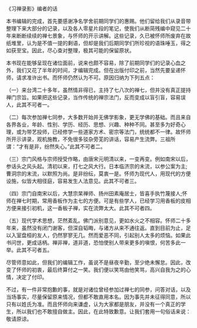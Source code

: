
《习禅录影》编者的话

本书编辑的完成，首先要感谢净名学舍前期同学们的惠赐。他们留给我们从录音带整理下来大部分的记录，以及各人零星片段的笔记，使我们从断简残编中窥见二十年来断断续续的禅七景象，与怀师的开示讲解。这些记录，久已被怀师所废弃在故纸堆里，认为是不值一提的剩语，但却是我们后期同学们所珍视的语珠唾玉，得之如获至宝。因此，尽心查对整理，极其可能的保留原状。

本书现在能够呈现在诸位面前，说来也颇不容易，除了前期同学们的记录心血之外，我们又花了半年的时间，才编辑完成。但在出版付印之前，当然先要呈递怀师，请求准许出书。而怀师仍然认为不可。原因归纳为下列五点：

（一）来台湾二十多年，虽然情非得已，主持了七八次的禅七，但并没有真正提持禅门宗旨。如果把这些记录，当作传统的禅宗法门，反而变成以盲引盲，容易误人，此其不可者一。

（二）每次参加禅七同参，大多数开始并无佛学影象，更无学佛的基础。而且来自各界各业，年龄、性别、学历、经历、思想、兴趣、种种不同。甚至多为好奇心理，或为带艺投师，已经修学一些道家方术、密宗等法门，统统都不一律。故怀师所开示讲录，观机施教，不免很多驳杂旁芜的讲话，容易产生流弊。三祖所谓：“才有是非，纷然失心。”此其不可者二。

（三）宗门风格与宗师授受作略，由唐宋元明清以来，一变再变。例如南宋以后，参话头之风头起。清初以来，打七之风大行。日本临济宗的末流，以参公案为主;曹洞宗的末流，以默照为尚。是非纷纭，莫衷一是。怀师为现代人，用现代的方便设施，似皆大相径庭，容易发生人法意见。此其不可者三。

（四）宗门自南宋以后，大慧宗杲禅师、扬州田素庵居士，皆喜手执竹蔑接人;怀师在禅七时期，常用香板作为主七的方便。可是有些学人，已经学习用香板的皮相方便来接引初机，这一香板子禅，实在流弊太大。此其不可者四。

（五）现代学术思想，茫然紊乱。佛门派别意见，更如水火之不相容。怀师二十多年来，虽然没有闭门谢客，但深自韬晦，与诸方从来不通往返。直到目前为止，足以入室盘桓的友人，仍然寥寥无几。然而爱恶不同，引起别人太多的烦恼。如果此书问世，更成话柄。禅非禅，道非道，恐怕使别人带来更多的嗔恨，何苦多此一举。此其不可者五。

尽管师意如此，但我们的编辑工作，虽说不是昼夜辛勤，至少绝未懈怠。因此，改变了怀师的初衷，最后终算付之一笑。我们便以笑骂由他笑骂，高兴自我为之的心情，决定了付印。

不过，有一件非常抱歉的事，就是对诸位曾经参加过禅七的同参，问答对话，以及当场事实，尽量保留原来情况，但都不敢直用本名。因为事先并未征得同意，所以只有以姓氏为准。而且怀师向来谦虚，认为大家都是朋友，并没有一个真正的学生，所以我们也不敢擅自做主。因此，在此特致歉意。让我们套用一句俗话来说：敬请原谅。

